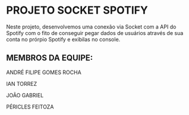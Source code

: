 <h1> PROJETO SOCKET SPOTIFY</h1>
<body>
Neste projeto, desenvolvemos uma conexão via Socket com a API do Spotify com o fito de conseguir pegar dados de usuários através de sua conta 
no prórpio Spotify e exibilas no console. 
</body>
<h2> MEMBROS DA EQUIPE: </h2>
<p>ANDRÉ FILIPE GOMES ROCHA</p>
<p>IAN TORREZ</p> 
<p> JOÃO GABRIEL </p>
<p> PÉRICLES FEITOZA </p>
